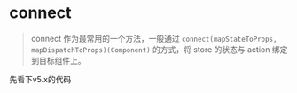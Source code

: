 # connect
> connect 作为最常用的一个方法，一般通过 `connect(mapStateToProps, mapDispatchToProps)(Component)` 的方式，将 store 的状态与 action 绑定到目标组件上。

先看下v5.x的代码

```jsx

```

